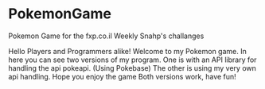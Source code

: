 # PokemonGame
Pokemon Game for the fxp.co.il Weekly Snahp's challanges

Hello Players and Programmers alike!
Welcome to my Pokemon game.
In here you can see two versions of my program.
One is with an API library for handling the api pokeapi. (Using Pokebase)
The other is using my very own api handling.
Hope you enjoy the game
Both versions work, have fun!
